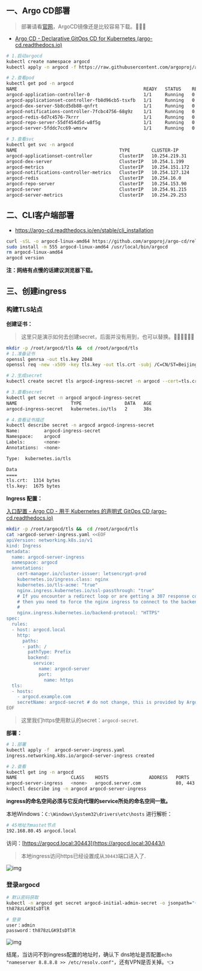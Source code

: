 ## 一、Argo CD部署

> 部署请看[官网](https://argo-cd.readthedocs.io/en/release-2.5/)，ArgoCD镜像还是比较容易下载。🥳🥳🥳

- [Argo CD - Declarative GitOps CD for Kubernetes (argo-cd.readthedocs.io)](https://argo-cd.readthedocs.io/en/release-2.5/)

```bash
# 1.启动argocd
kubectl create namespace argocd
kubectl apply -n argocd -f https://raw.githubusercontent.com/argoproj/argo-cd/v2.5.4/manifests/install.yaml

# 2.查看pod
kubectl get pod -n argocd
NAME                                               READY   STATUS    RESTARTS   AGE
argocd-application-controller-0                    1/1     Running   0          10m
argocd-applicationset-controller-fb8d96cb5-tsxfb   1/1     Running   0          10m
argocd-dex-server-5b8cd5db88-qnfrt                 1/1     Running   0          10m
argocd-notifications-controller-7fcbc4756-68g9z    1/1     Running   0          10m
argocd-redis-6d7c4576-7krrr                        1/1     Running   0          10m
argocd-repo-server-55df454d5d-w8f5g                1/1     Running   0          10m
argocd-server-5fddc7cc69-wmsrw                     1/1     Running   0          10m

# 3.查看svc
kubectl get svc -n argocd
NAME                                      TYPE        CLUSTER-IP       EXTERNAL-IP   PORT(S)                      AGE
argocd-applicationset-controller          ClusterIP   10.254.219.31    <none>        7000/TCP,8080/TCP            22m
argocd-dex-server                         ClusterIP   10.254.1.199     <none>        5556/TCP,5557/TCP,5558/TCP   22m
argocd-metrics                            ClusterIP   10.254.151.172   <none>        8082/TCP                     22m
argocd-notifications-controller-metrics   ClusterIP   10.254.127.124   <none>        9001/TCP                     22m
argocd-redis                              ClusterIP   10.254.16.0      <none>        6379/TCP                     22m
argocd-repo-server                        ClusterIP   10.254.153.90    <none>        8081/TCP,8084/TCP            22m
argocd-server                             ClusterIP   10.254.91.215    <none>        80/TCP,443/TCP               22m
argocd-server-metrics                     ClusterIP   10.254.29.253    <none>        8083/TCP                     22m
```

## 二、CLI客户端部署

- https://argo-cd.readthedocs.io/en/stable/cli_installation

```bash
curl -sSL -o argocd-linux-amd64 https://github.com/argoproj/argo-cd/releases/download/v2.5.4/argocd-linux-amd64
sudo install -m 555 argocd-linux-amd64 /usr/local/bin/argocd
rm argocd-linux-amd64
argocd version
```

**注：网络有点慢的话建议浏览器下载。**

## 三、创建ingress

### 构建TLS站点

**创建证书：**

> 这里只是演示如何去创建secret，后面并没有用到，也可以替换。🧑‍💻🧑‍💻🧑‍💻

```bash
mkdir -p /root/argocd/tls &&  cd /root/argocd/tls
# 1.准备证书
openssl genrsa -out tls.key 2048
openssl req -new -x509 -key tls.key -out tls.crt -subj /C=CN/ST=Beijing/L=Beijing/O=DevOps/CN=argocd.server.com

# 2.生成secret
kubectl create secret tls argocd-ingress-secret -n argocd --cert=tls.crt --key=tls.key

# 3.查看secret
kubectl get secret -n argocd argocd-ingress-secret
NAME                    TYPE                DATA   AGE
argocd-ingress-secret   kubernetes.io/tls   2      38s

# 4.查看证书描述
kubectl describe secret -n argocd argocd-ingress-secret
Name:         argocd-ingress-secret
Namespace:    argocd
Labels:       <none>
Annotations:  <none>

Type:  kubernetes.io/tls

Data
====
tls.crt:  1314 bytes
tls.key:  1675 bytes
```

**Ingress 配置：**

[入口配置 - Argo CD - 用于 Kubernetes 的声明式 GitOps CD (argo-cd.readthedocs.io)](https://argo-cd.readthedocs.io/en/release-2.5/operator-manual/ingress/)

```bash
mkdir -p /root/argocd/tls &&  cd /root/argocd/tls
cat >argocd-server-ingress.yaml <<EOF
apiVersion: networking.k8s.io/v1
kind: Ingress
metadata:
  name: argocd-server-ingress
  namespace: argocd
  annotations:
    cert-manager.io/cluster-issuer: letsencrypt-prod
    kubernetes.io/ingress.class: nginx
    kubernetes.io/tls-acme: "true"
    nginx.ingress.kubernetes.io/ssl-passthrough: "true"
    # If you encounter a redirect loop or are getting a 307 response code
    # then you need to force the nginx ingress to connect to the backend using HTTPS.
    #
    nginx.ingress.kubernetes.io/backend-protocol: "HTTPS"
spec:
  rules:
  - host: argocd.local
    http:
      paths:
      - path: /
        pathType: Prefix
        backend:
          service:
            name: argocd-server
            port:
              name: https
  tls:
  - hosts:
    - argocd.example.com
    secretName: argocd-secret # do not change, this is provided by Argo CD
EOF
```

> 这里我们https使用默认的secret：`argocd-secret`.

**部署：**

```bash
# 1.部署
kubectl apply -f  argocd-server-ingress.yaml
ingress.networking.k8s.io/argocd-server-ingress created

# 2.查看
kubectl get ing -n argocd
NAME                    CLASS    HOSTS               ADDRESS   PORTS     AGE
argocd-server-ingress   <none>   argocd.server.com             80, 443   35s
kubectl describe ing -n argocd argocd-server-ingress
```

**ingress的命名空间必须与它反向代理的service所处的命名空间一致。**

本地Windows：`C:\Windows\System32\drivers\etc\hosts` 进行解析：

```bash
# 45地址为mastet节点
192.168.80.45 argocd.local
```

访问：[https://argocd.local:30443](https://argocd.local:30443/)

> 本地ingress访问https已经设置成从`30443`端口进入了.

![img](https://img2023.cnblogs.com/blog/1740081/202212/1740081-20221209225100822-1314389759.png)

### 登录argocd

```bash
# 默认密码获取
kubectl -n argocd get secret argocd-initial-admin-secret -o jsonpath="{.data.password}" | base64 -d; echo
th878zLGK9IsDTlR

# 登录
user：admin
password：th878zLGK9IsDTlR
```

![img](https://img2023.cnblogs.com/blog/1740081/202212/1740081-20221209225148875-726321616.png)

结尾，当访问不到ingress配置的地址时，确认下 dns地址是否配置`echo "nameserver 8.8.8.8 >> /etc/resolv.conf"`，还有VPN是否关掉。👈